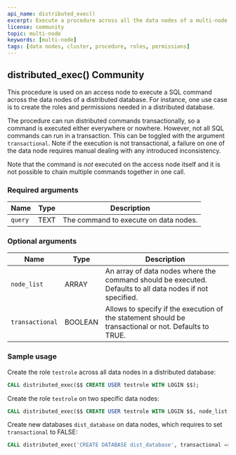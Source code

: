 ```yaml
---
api_name: distributed_exec()
excerpt: Execute a procedure across all the data nodes of a multi-node cluster
license: community
topic: multi-node
keywords: [multi-node]
tags: [data nodes, cluster, procedure, roles, permissions]
---
```


## distributed_exec() <tag type="community">Community</tag>

This procedure is used on an access node to execute a SQL command
across the data nodes of a distributed database. For instance, one use
case is to create the roles and permissions needed in a distributed
database.

The procedure can run distributed commands transactionally, so a command
is executed either everywhere or nowhere. However, not all SQL commands can run in a
transaction. This can be toggled with the argument `transactional`. Note if the execution
is not transactional, a failure on one of the data node requires manual dealing with
any introduced inconsistency.

Note that the command is _not_ executed on the access node itself and
it is not possible to chain multiple commands together in one call.

### Required arguments

|Name|Type|Description|
|---|---|---|
| `query` | TEXT | The command to execute on data nodes. |

### Optional arguments

|Name|Type|Description|
|---|---|---|
| `node_list` | ARRAY | An array of data nodes where the command should be executed. Defaults to all data nodes if not specified. |
| `transactional` | BOOLEAN | Allows to specify if the execution of the statement should be transactional or not. Defaults to TRUE. |

### Sample usage

Create the role `testrole` across all data nodes in a distributed database:

```sql
CALL distributed_exec($$ CREATE USER testrole WITH LOGIN $$);

```

Create the role `testrole` on two specific data nodes:

```sql
CALL distributed_exec($$ CREATE USER testrole WITH LOGIN $$, node_list => '{ "dn1", "dn2" }');

```

Create new databases `dist_database` on data nodes, which requires to set `transactional` to FALSE:

```sql
CALL distributed_exec('CREATE DATABASE dist_database', transactional => FALSE);
```
